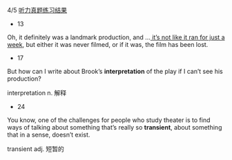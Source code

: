 4/5 [听力真题练习结果](https://toefl.kmf.com/listening/result/165847651432789977/a1gbsj)

* 13

Oh, it definitely was a landmark production, and …<u> it’s not like it ran for just a week</u>, but either it was never filmed, or if it was, the film has been lost.

* 17

But how can I write about Brook’s **interpretation** of the play if I can’t see his production?

interpretation              n.  解释

* 24

You know, one of the challenges for people who study theater is to find 
ways of talking about something that’s really so **transient**, about 
something that in a sense, doesn’t exist.

transient                        adj. 短暂的
